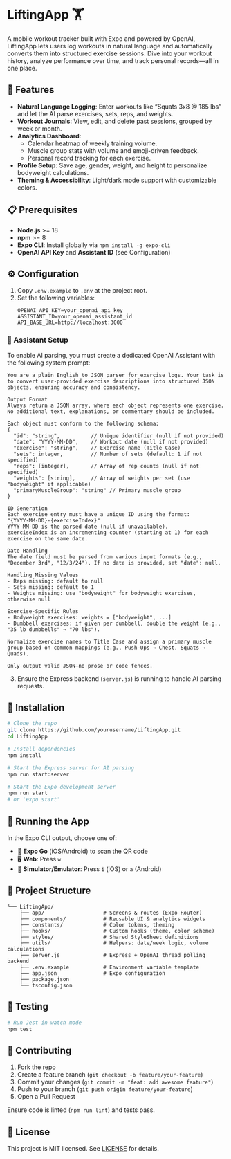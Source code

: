 # LiftingApp 🏋️

A mobile workout tracker built with Expo and powered by OpenAI, LiftingApp lets users log workouts in natural language and automatically converts them into structured exercise sessions. Dive into your workout history, analyze performance over time, and track personal records—all in one place.

## 🚀 Features

- **Natural Language Logging**: Enter workouts like “Squats 3x8 @ 185 lbs” and let the AI parse exercises, sets, reps, and weights.
- **Workout Journals**: View, edit, and delete past sessions, grouped by week or month.
- **Analytics Dashboard**:
  - Calendar heatmap of weekly training volume.
  - Muscle group stats with volume and emoji-driven feedback.
  - Personal record tracking for each exercise.
- **Profile Setup**: Save age, gender, weight, and height to personalize bodyweight calculations.
- **Theming & Accessibility**: Light/dark mode support with customizable colors.

## 📋 Prerequisites

- **Node.js** >= 18
- **npm** >= 8
- **Expo CLI**: Install globally via `npm install -g expo-cli`
- **OpenAI API Key** and **Assistant ID** (see Configuration)

## ⚙️ Configuration

1. Copy `.env.example` to `.env` at the project root.
2. Set the following variables:
   ```env
   OPENAI_API_KEY=your_openai_api_key
   ASSISTANT_ID=your_openai_assistant_id
   API_BASE_URL=http://localhost:3000
   ```

### 🤖 Assistant Setup

To enable AI parsing, you must create a dedicated OpenAI Assistant with the following system prompt:

```
You are a plain English to JSON parser for exercise logs. Your task is to convert user-provided exercise descriptions into structured JSON objects, ensuring accuracy and consistency.

Output Format
Always return a JSON array, where each object represents one exercise. No additional text, explanations, or commentary should be included.

Each object must conform to the following schema:
{
  "id": "string",          // Unique identifier (null if not provided)
  "date": "YYYY-MM-DD",    // Workout date (null if not provided)
  "exercise": "string",    // Exercise name (Title Case)
  "sets": integer,         // Number of sets (default: 1 if not specified)
  "reps": [integer],       // Array of rep counts (null if not specified)
  "weights": [string],     // Array of weights per set (use "bodyweight" if applicable)
  "primaryMuscleGroup": "string" // Primary muscle group
}

ID Generation
Each exercise entry must have a unique ID using the format:
"{YYYY-MM-DD}-{exerciseIndex}"
YYYY-MM-DD is the parsed date (null if unavailable).
exerciseIndex is an incrementing counter (starting at 1) for each exercise on the same date.

Date Handling
The date field must be parsed from various input formats (e.g., "December 3rd", "12/3/24"). If no date is provided, set "date": null.

Handling Missing Values
- Reps missing: default to null
- Sets missing: default to 1
- Weights missing: use "bodyweight" for bodyweight exercises, otherwise null

Exercise-Specific Rules
- Bodyweight exercises: weights = ["bodyweight", ...]
- Dumbbell exercises: if given per dumbbell, double the weight (e.g., "35 lb dumbbells" → "70 lbs").

Normalize exercise names to Title Case and assign a primary muscle group based on common mappings (e.g., Push-Ups → Chest, Squats → Quads).

Only output valid JSON—no prose or code fences.
```

3. Ensure the Express backend (`server.js`) is running to handle AI parsing requests.

## 🔧 Installation

```bash
# Clone the repo
git clone https://github.com/yourusername/LiftingApp.git
cd LiftingApp

# Install dependencies
npm install

# Start the Express server for AI parsing
npm run start:server

# Start the Expo development server
npm run start
# or 'expo start'
```

## 📱 Running the App

In the Expo CLI output, choose one of:

- 📱 **Expo Go** (iOS/Android) to scan the QR code
- 🖥️ **Web**: Press `w`
- 📲 **Simulator/Emulator**: Press `i` (iOS) or `a` (Android)

## 📂 Project Structure

```
└── LiftingApp/
    ├── app/                   # Screens & routes (Expo Router)
    ├── components/            # Reusable UI & analytics widgets
    ├── constants/             # Color tokens, theming
    ├── hooks/                 # Custom hooks (theme, color scheme)
    ├── styles/                # Shared StyleSheet definitions
    ├── utils/                 # Helpers: date/week logic, volume calculations
    ├── server.js              # Express + OpenAI thread polling backend
    ├── .env.example           # Environment variable template
    ├── app.json               # Expo configuration
    ├── package.json
    └── tsconfig.json
```

## 🧪 Testing

```bash
# Run Jest in watch mode
npm test
```

## 🤝 Contributing

1. Fork the repo
2. Create a feature branch (`git checkout -b feature/your-feature`)
3. Commit your changes (`git commit -m "feat: add awesome feature"`)
4. Push to your branch (`git push origin feature/your-feature`)
5. Open a Pull Request

Ensure code is linted (`npm run lint`) and tests pass.

## 📜 License

This project is MIT licensed. See [LICENSE](LICENSE) for details.
